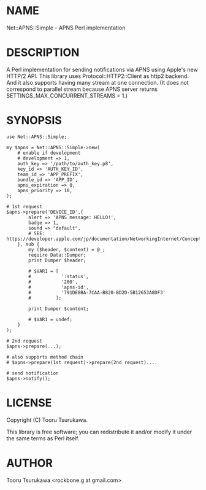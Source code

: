 # NAME

Net::APNS::Simple - APNS Perl implementation

# DESCRIPTION

A Perl implementation for sending notifications via APNS using Apple's new HTTP/2 API.
This library uses Protocol::HTTP2::Client as http2 backend.
And it also supports having many stream at one connection.
(It does not correspond to parallel stream because APNS server returns SETTINGS_MAX_CONCURRENT_STREAMS = 1.)

# SYNOPSIS

    use Net::APNS::Simple;

    my $apns = Net::APNS::Simple->new(
        # enable if development
        # development => 1,
        auth_key => '/path/to/auth_key.p8',
        key_id => 'AUTH_KEY_ID',
        team_id => 'APP_PREFIX',
        bundle_id => 'APP_ID',
        apns_expiration => 0,
        apns_priority => 10,
    );

    # 1st request
    $apns->prepare('DEVICE_ID',{
            alert => 'APNS message: HELLO!',
            badge => 1,
            sound => "default",
            # SEE: https://developer.apple.com/jp/documentation/NetworkingInternet/Conceptual/RemoteNotificationsPG/Chapters/TheNotificationPayload.html,
        }, sub {
            my ($header, $content) = @_;
            require Data::Dumper;
            print Dumper $header;

            # $VAR1 = [
            #           ':status',
            #           '200',
            #           'apns-id',
            #           '791DE8BA-7CAA-B820-BD2D-5B12653A8DF3'
            #         ];

            print Dumper $content;

            # $VAR1 = undef;
        }
    );

    # 2nd request
    $apns->prepare(...);

    # also supports method chain
    # $apns->prepare(1st request)->prepare(2nd request)....

    # send notification
    $apns->notify();

# LICENSE

Copyright (C) Tooru Tsurukawa.

This library is free software; you can redistribute it and/or modify
it under the same terms as Perl itself.

# AUTHOR

Tooru Tsurukawa <rockbone.g at gmail.com>
